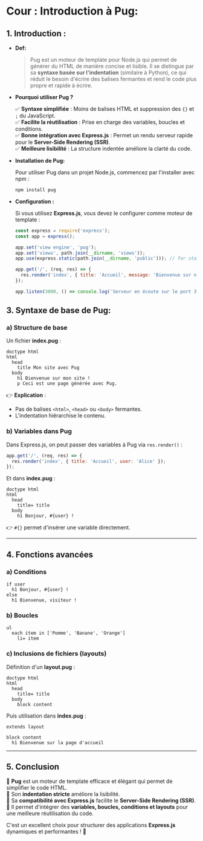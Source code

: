 # Cour : **Introduction à Pug:**


## 1. **Introduction :**

- **Def:**

  > Pug est un moteur de template pour Node.js qui permet de générer du HTML de manière concise et lisible. Il se distingue par sa **syntaxe basée sur l'indentation** (similaire à Python), ce qui réduit le besoin d'écrire des balises fermantes et rend le code plus propre et rapide à écrire.

- **Pourquoi utiliser Pug ?**

  ✅ **Syntaxe simplifiée** : Moins de balises HTML et suppression des `{}` et `;` du JavaScript.  
  ✅ **Facilite la réutilisation** : Prise en charge des variables, boucles et conditions.  
  ✅ **Bonne intégration avec Express.js** : Permet un rendu serveur rapide pour le **Server-Side Rendering (SSR)**.  
  ✅ **Meilleure lisibilité** : La structure indentée améliore la clarté du code.



- **Installation de Pug:**

  Pour utiliser Pug dans un projet Node.js, commencez par l'installer avec npm :

  ```sh
  npm install pug
  ```

- **Configuration :**

  Si vous utilisez **Express.js**, vous devez le configurer comme moteur de template :

  ```js
  const express = require('express');
  const app = express();

  app.set('view engine', 'pug');
  app.set('views', path.join(__dirname, 'views'));
  app.use(express.static(path.join(__dirname, 'public'))); // for static file 

  app.get('/', (req, res) => {
    res.render('index', { title: 'Accueil', message: 'Bienvenue sur notre site !' });
  });

  app.listen(3000, () => console.log('Serveur en écoute sur le port 3000'));
  ```



## 3. **Syntaxe de base de Pug:**

### **a) Structure de base**
Un fichier **index.pug** :

```pug
doctype html
html
  head
    title Mon site avec Pug
  body
    h1 Bienvenue sur mon site !
    p Ceci est une page générée avec Pug.
```
👉 **Explication** :
- Pas de balises `<html>`, `<head>` ou `<body>` fermantes.
- L'indentation hiérarchise le contenu.

### **b) Variables dans Pug**
Dans Express.js, on peut passer des variables à Pug via `res.render()` :

```js
app.get('/', (req, res) => {
  res.render('index', { title: 'Accueil', user: 'Alice' });
});
```

Et dans **index.pug** :

```pug
doctype html
html
  head
    title= title
  body
    h1 Bonjour, #{user} !
```
👉 `#{}` permet d'insérer une variable directement.

---

## 4. Fonctions avancées

### **a) Conditions**
```pug
if user
  h1 Bonjour, #{user} !
else
  h1 Bienvenue, visiteur !
```

### **b) Boucles**
```pug
ul
  each item in ['Pomme', 'Banane', 'Orange']
    li= item
```

### **c) Inclusions de fichiers (layouts)**
Définition d'un **layout.pug** :

```pug
doctype html
html
  head
    title= title
  body
    block content
```
Puis utilisation dans **index.pug** :

```pug
extends layout

block content
  h1 Bienvenue sur la page d'accueil
```

---

## 5. Conclusion
🎯 **Pug** est un moteur de template efficace et élégant qui permet de simplifier le code HTML.  
🔹 Son **indentation stricte** améliore la lisibilité.  
🔹 Sa **compatibilité avec Express.js** facilite le **Server-Side Rendering (SSR)**.  
🔹 Il permet d'intégrer des **variables, boucles, conditions et layouts** pour une meilleure réutilisation du code.

C'est un excellent choix pour structurer des applications **Express.js** dynamiques et performantes ! 🚀